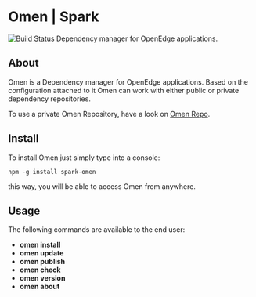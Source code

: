# Omen | Spark
[![Build Status](https://travis-ci.org/thg2oo6/spark-omen.svg?branch=master)](https://travis-ci.org/thg2oo6/spark-omen)
Dependency manager for OpenEdge applications.

## About

Omen is a Dependency manager for OpenEdge applications. Based on the configuration attached to it
Omen can work with either public or private dependency repositories.

To use a private Omen Repository, have a look on [Omen Repo](http://github.com/thg2oo6/spark-omenrepo).

## Install

To install Omen just simply type into a console:
```
npm -g install spark-omen
```
this way, you will be able to access Omen from anywhere.

## Usage

The following commands are available to the end user:

   * **omen install**
   * **omen update**
   * **omen publish**
   * **omen check**
   * **omen version**
   * **omen about**